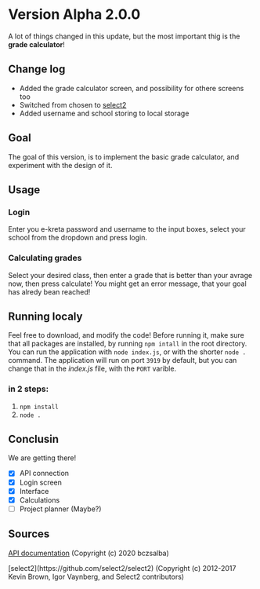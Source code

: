 <a name="version" />

# Version Alpha 2.0.0

A lot of things changed in this update, but the most important thig is the **grade calculator**!

<a name="changelog"/>

## Change log

- Added the grade calculator screen, and possibility for othere screens too
- Switched from chosen to [select2](#select2)
- Added username and school storing to local storage

<a name="goal"/>

## Goal

The goal of this version, is to implement the basic grade calculator, and experiment with the design of it.

<a name="usage"/>

## Usage

### Login

Enter you e-kreta password and username to the input boxes, select your school from the dropdown and press login.

### Calculating grades

Select your desired class, then enter a grade that is better than your avrage now, then press calculate!
You might get an error message, that your goal has alredy bean reached!

<a name="runninglocaly" />

## Running localy

Feel free to download, and modify the code!
Before running it, make sure that all packages are installed, by running `npm intall` in the root directory.
You can run the application with `node index.js`, or with the shorter `node .` command.
The application will run on port `3919` by default, but you can change that in the *index.js* file, with the `PORT` varible.

### in 2 steps:

1. `npm install`
2. `node .`

<a name="conclusion" />

## Conclusin

We are getting there!

- [X] API connection
- [X] Login screen
- [x] Interface
- [x] Calculations
- [ ] Project planner (Maybe?)

<a name="sources" />

## Sources

[API documentation](https://github.com/bczsalba/ekreta-docs-v3) (Copyright (c) 2020 bczsalba)

<a name="select2" />
[select2](https://github.com/select2/select2) (Copyright (c) 2012-2017 Kevin Brown, Igor Vaynberg, and Select2 contributors)
